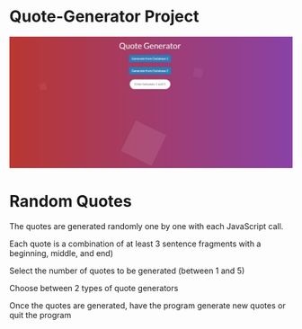# Quote-Generator Project

<img src="images/quote-generator.JPG">

# Random Quotes

The quotes are generated randomly one by one with each JavaScript call. <br/>

Each quote is a combination of at least 3 sentence fragments with a beginning, middle, and end) <br/>

Select the number of quotes to be generated (between 1 and 5)<br/>

Choose between 2 types of quote generators <br/>

Once the quotes are generated, have the program generate new quotes or quit the program <br/>

